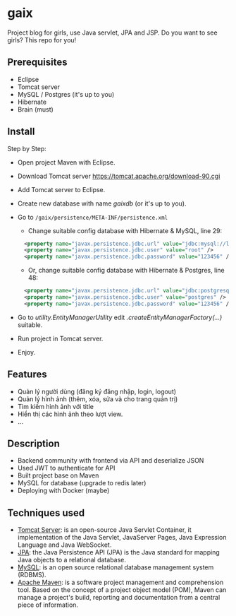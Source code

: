 # gaix
Project blog for girls, use Java servlet, JPA and JSP. Do you want to see girls? This repo for you!

## Prerequisites

- Eclipse
- Tomcat server
- MySQL / Postgres (it's up to you)
- Hibernate
- Brain (must)

## Install

Step by Step:

- Open project Maven with Eclipse.
- Download Tomcat server https://tomcat.apache.org/download-90.cgi
- Add Tomcat server to Eclipse.
- Create new database with name *gaixdb* (or it's up to you).
- Go to `/gaix/persistence/META-INF/persistence.xml` 
  - Change suitable config database with Hibernate & MySQL, line 29:
  
  ```xml
 	<property name="javax.persistence.jdbc.url" value="jdbc:mysql://localhost:3306/gaixdb" />
	<property name="javax.persistence.jdbc.user" value="root" />
	<property name="javax.persistence.jdbc.password" value="123456" />
   ```
  - Or, change suitable config database with Hibernate & Postgres, line 48:

  ```xml
	<property name="javax.persistence.jdbc.url" value="jdbc:postgresql://localhost/gaixdb" />
	<property name="javax.persistence.jdbc.user" value="postgres" />
	<property name="javax.persistence.jdbc.password" value="123456" />
  ```
- Go to *utility.EntityManagerUtility* edit *.createEntityManagerFactory(...)* suitable.
- Run project in Tomcat server.
- Enjoy.

## Features

- Quản lý người dùng (đăng ký đăng nhập, login, logout)
- Quản lý hình ảnh (thêm, xóa, sửa và cho trang quản trị)
- Tìm kiếm hình ảnh với title
- Hiển thị các hình ảnh theo lượt view.
- ...

## Description

- Backend community with frontend via API and deserialize JSON
- Used JWT to authenticate for API
- Built project base on Maven
- MySQL for database (upgrade to redis later)
- Deploying with Docker (maybe)

## Techniques used

- [Tomcat Server](https://spring.io/):  is an open-source Java Servlet Container, it implementation of the Java Servlet, JavaServer Pages, Java Expression Language and Java WebSocket.
- [JPA](https://en.wikipedia.org/wiki/Java_Persistence_API): the Java Persistence API (JPA) is the Java standard for mapping Java objects to a relational database.
- [MySQL](https://www.mysql.com/): is an open source relational database management system (RDBMS).
- [Apache Maven](https://maven.apache.org/): is a software project management and comprehension tool. Based on the concept of a project object model (POM), Maven can manage a project's build, reporting and documentation from a central piece of information.